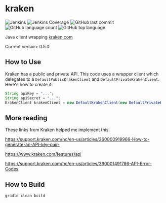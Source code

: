 # kraken
![Jenkins](https://img.shields.io/jenkins/build/http/trevorism-build.eastus.cloudapp.azure.com/kraken)
![Jenkins Coverage](https://img.shields.io/jenkins/coverage/jacoco/http/trevorism-build.eastus.cloudapp.azure.com/kraken)
![GitHub last commit](https://img.shields.io/github/last-commit/trevorism/kraken)
![GitHub language count](https://img.shields.io/github/languages/count/trevorism/kraken)
![GitHub top language](https://img.shields.io/github/languages/top/trevorism/kraken)


Java client wrapping [kraken.com](https://www.kraken.com/en-us/features/api)

Current version: 0.5.0

## How to Use 
Kraken has a public and private API. This code uses a wrapper client which delegates to a 
`DefaultPublicKrakenClient` and `DefaultPrivateKrakenClient`. Here's how to create it:

```java
String apiKey = "...";
String apiSecret = "...";
KrakenClient krakenClient = new DefaultKrakenClient(new DefaultPrivateKrakenClient(apiKey, apiSecret));
```

## More reading
These links from Kraken helped me implement this:

https://support.kraken.com/hc/en-us/articles/360000919966-How-to-generate-an-API-key-pair-

https://www.kraken.com/features/api

https://support.kraken.com/hc/en-us/articles/360001491786-API-Error-Codes


## How to Build
`gradle clean build`
